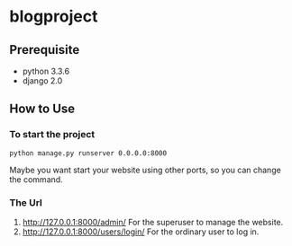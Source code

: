 # blogproject
## Prerequisite 
- python 3.3.6 
- django 2.0
## How to Use
### To start the project
```
python manage.py runserver 0.0.0.0:8000
```
Maybe you want start your website using other ports, so you can change the command.
### The Url
1. http://127.0.0.1:8000/admin/
For the superuser to manage the website.
2. http://127.0.0.1:8000/users/login/
For the ordinary user to log in.
